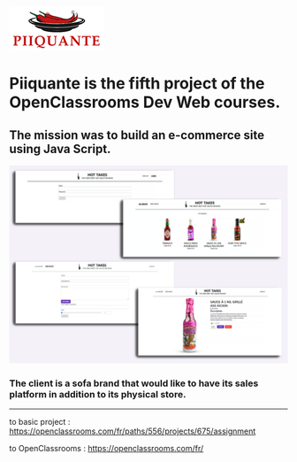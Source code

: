 ![](piquante%20logo.png)     
# Piiquante is the fifth project of the OpenClassrooms Dev Web courses.
## The mission was to build an e-commerce site using Java Script.
![](hot%20takes%20pages.png) 

### The client is a sofa brand that would like to have its sales platform in addition to its physical store.

---
to basic project : https://openclassrooms.com/fr/paths/556/projects/675/assignment

to OpenClassrooms : https://openclassrooms.com/fr/

